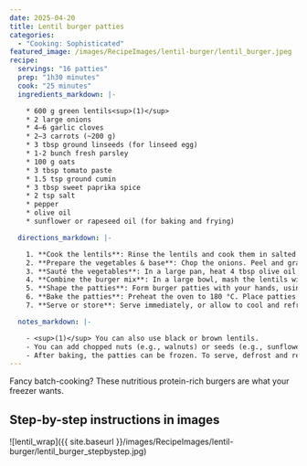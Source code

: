 ```yaml
---
date: 2025-04-20
title: Lentil burger patties
categories:
  - "Cooking: Sophisticated"
featured_image: /images/RecipeImages/lentil-burger/lentil_burger.jpeg
recipe:
  servings: "16 patties"
  prep: "1h30 minutes"
  cook: "25 minutes"
  ingredients_markdown: |-

    * 600 g green lentils<sup>(1)</sup>
    * 2 large onions
    * 4–6 garlic cloves
    * 2–3 carrots (~200 g)
    * 3 tbsp ground linseeds (for linseed egg)
    * 1-2 bunch fresh parsley
    * 100 g oats
    * 3 tbsp tomato paste
    * 1.5 tsp ground cumin
    * 3 tbsp sweet paprika spice
    * 2 tsp salt
    * pepper
    * olive oil
    * sunflower or rapeseed oil (for baking and frying)

  directions_markdown: |-

    1. **Cook the lentils**: Rinse the lentils and cook them in salted water for 20–25 minutes until tender but not mushy. Drain very well and let cool slightly.
    2. **Prepare the vegetables & base**: Chop the onions. Peel and grate or press the garlic. Peel and roughly chop the carrots, then pulse in a blender until finely shredded. Chop the parsley. Prepare the linseed egg by mixing 3 tbsp ground linseeds with 9 tbsp water. Let sit for 10 minutes to gel. Blend the oats into a coarse flour using the blender.
    3. **Sauté the vegetables**: In a large pan, heat 4 tbsp olive oil over medium heat. Add the onions and sauté for 5–10 minutes until translucent. Add garlic and cook for another 1–2 minutes. Add the shredded carrots and cook for 5 more minutes.
    4. **Combine the burger mix**: In a large bowl, mash the lentils with a fork or potato masher until coarsely mashed. Add the linseed egg, sautéed vegetables, chopped parsley, tomato paste, spices, and half of the ground oats. Mix thoroughly. Gradually add more oats until the mixture holds together well. Adjust salt and pepper to taste.
    5. **Shape the patties**: Form burger patties with your hands, using approx. 100–120 g per patty which should get you about 16 patties. Let rest and dry for 1 hour (optional, but useful if the mixture is wetter).
    6. **Bake the patties**: Preheat the oven to 180 °C. Place patties on a lined baking tray, brush lightly with sunflower or rapeseed oil, and bake for 15 minutes. Flip, brush again with oil, and bake for another 10 minutes.
    7. **Serve or store**: Serve immediately, or allow to cool and refrigerate for up to 2 days. Reheat in the oven, microwave, or pan-fry in oil for best texture.

  notes_markdown: |-

    - <sup>(1)</sup> You can also use black or brown lentils.
    - You can add chopped nuts (e.g., walnuts) or seeds (e.g., sunflower seeds) for extra flavor and texture.
    - After baking, the patties can be frozen. To serve, defrost and reheat in a pan with a little oil until crispy.
---
```


Fancy batch-cooking? These nutritious protein-rich burgers are what your freezer wants.

<h2>Step-by-step instructions in images</h2>

![lentil_wrap]({{ site.baseurl }}/images/RecipeImages/lentil-burger/lentil_burger_stepbystep.jpg)